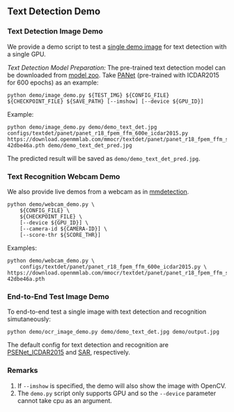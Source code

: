## Text Detection Demo

### Text Detection Image Demo


We provide a demo script to test a [single demo image](demo/demo_text_det.jpg) for text detection with a single GPU.

*Text Detection Model Preparation:*
The pre-trained text detection model can be downloaded from [model zoo](https://mmocr.readthedocs.io/en/latest/modelzoo.html).
Take [PANet](https://download.openmmlab.com/mmocr/textdet/panet/panet_r18_fpem_ffm_sbn_600e_icdar2015_20210219-42dbe46a.pth) (pre-trained with ICDAR2015 for 600 epochs) as an example:

```shell
python demo/image_demo.py ${TEST_IMG} ${CONFIG_FILE} ${CHECKPOINT_FILE} ${SAVE_PATH} [--imshow] [--device ${GPU_ID}]
```

Example:

```shell
python demo/image_demo.py demo/demo_text_det.jpg configs/textdet/panet/panet_r18_fpem_ffm_600e_icdar2015.py https://download.openmmlab.com/mmocr/textdet/panet/panet_r18_fpem_ffm_sbn_600e_icdar2015_20210219-42dbe46a.pth demo/demo_text_det_pred.jpg
```

The predicted result will be saved as `demo/demo_text_det_pred.jpg`.

### Text Recognition Webcam Demo

We also provide live demos from a webcam as in [mmdetection](https://github.com/open-mmlab/mmdetection/blob/a616886bf1e8de325e6906b8c76b6a4924ef5520/docs/1_exist_data_model.md).

```shell
python demo/webcam_demo.py \
    ${CONFIG_FILE} \
    ${CHECKPOINT_FILE} \
    [--device ${GPU_ID}] \
    [--camera-id ${CAMERA-ID}] \
    [--score-thr ${SCORE_THR}]
```

Examples:

```shell
python demo/webcam_demo.py \
    configs/textdet/panet/panet_r18_fpem_ffm_600e_icdar2015.py \ https://download.openmmlab.com/mmocr/textdet/panet/panet_r18_fpem_ffm_sbn_600e_icdar2015_20210219-42dbe46a.pth
```

### End-to-End Test Image Demo

To end-to-end test a single image with text detection and recognition simutaneously:

```shell
python demo/ocr_image_demo.py demo/demo_text_det.jpg demo/output.jpg
```

The default config for text detection and recognition are [PSENet_ICDAR2015](./configs/textdet/psenet/psenet_r50_fpnf_600e_icdar2015.py) and [SAR](./configs/textrecog/sar/sar_r31_parallel_decoder_academic.py), respectively.

### Remarks

1. If `--imshow` is specified, the demo will also show the image with OpenCV.
2. The `demo.py` script only supports GPU and so the `--device` parameter cannot take cpu as an argument.
